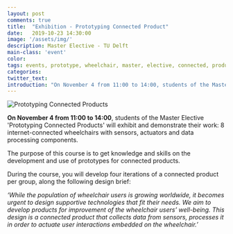 ```yaml
---
layout: post
comments: true
title:  "Exhibition - Prototyping Connected Product"
date:   2019-10-23 14:30:00
image: '/assets/img/'
description: Master Elective - TU Delft
main-class: 'event'
color:
tags: events, prototype, wheelchair, master, elective, connected, product
categories:
twitter_text:
introduction: "On November 4 from 11:00 to 14:00, students of the Master Elective 'Prototyping Connected Products' will exhibit and demonstrate their work: 8 internet-connected wheelchairs with sensors, actuators and data processing components."
---
```


![Prototyping Connected Products](/images/2019-04-01-pcp.jpg)

**On November 4 from 11:00 to 14:00**, students of the Master Elective 'Prototyping
Connected Products' will exhibit and demonstrate their work: 8 internet-connected
wheelchairs with sensors, actuators and data processing components.

The purpose of this course is to get knowledge and skills on the development
and use of prototypes for connected products.

During the course, you will develop four iterations of a connected product per
group, along the following design brief:

*‘While the population of wheelchair users is growing worldwide, it becomes urgent
to design supportive technologies that fit their needs. We aim to develop products
for improvement of the wheelchair users’ well-being. This design is a connected
product that collects data from sensors, processes it in order to actuate user
interactions embedded on the wheelchair.’*
